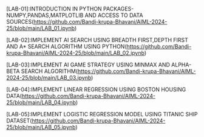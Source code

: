 [LAB-01]:INTRODUCTION IN PYTHON PACKAGES-NUMPY,PANDAS,MATPLOTLIB AND ACCESS TO DATA SOURCES(https://github.com/Bandi-krupa-Bhavani/AIML-2024-25/blob/main/LAB_01.ipynb)

[LAB-02]:IMPLEMENT AI SEARCH USING BREADTH FIRST,DEPTH FIRST AND A* SEARCH ALGORITHM USING PYTHON(https://github.com/Bandi-krupa-Bhavani/AIML-2024-25/blob/main/LAB_02.ipynb)

[LAB-03]:IMPLEMENT AI GAME STRATEGY USING MINMAX AND ALPHA-BETA SEARCH ALGORITHM(https://github.com/Bandi-krupa-Bhavani/AIML-2024-25/blob/main/LAB_03.ipynb)

[LAB-04]:IMPLEMENT LINEAR REGRESSION USING BOSTON HOUSING DATA(https://github.com/Bandi-krupa-Bhavani/AIML-2024-25/blob/main/LAB_04.ipynb)

[LAB-05]:IMPLEMENT LOGISTIC REGRESSION MODEL USING TITANIC SHIP DATASET(https://github.com/Bandi-krupa-Bhavani/AIML-2024-25/blob/main/LAB_05.ipynb)
